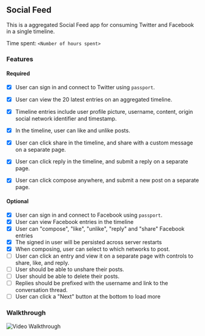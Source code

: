 ## Social Feed

This is a aggregated Social Feed app for consuming Twitter and Facebook in a single timeline.

Time spent: `<Number of hours spent>`

### Features

#### Required

- [x] User can sign in and connect to Twitter using `passport`.
- [x] User can view the 20 latest entries on an aggregated timeline.
- [x] Timeline entries include user profile picture, username, content, origin social network identifier and timestamp.
- [x] In the timeline, user can like and unlike posts.
- [x] User can click share in the timeline, and share with a custom message on a separate page.
- [x] User can click reply in the timeline, and submit a reply on a separate page.
- [x] User can click compose anywhere, and submit a new post on a separate page.


#### Optional

- [x] User can sign in and connect to Facebook using `passport`.
- [x] User can view Facebook entries in the timeline
- [x] User can "compose", "like", "unlike", "reply" and "share" Facebook entries
- [x] The signed in user will be persisted across server restarts
- [x] When composing, user can select to which networks to post.
- [ ] User can click an entry and view it on a separate page with controls to share, like, and reply.
- [ ] User should be able to unshare their posts.
- [ ] User should be able to delete their posts.
- [ ] Replies should be prefixed with the username and link to the conversation thread.
- [ ] User can click a "Next" button at the bottom to load more 

### Walkthrough

![Video Walkthrough](http://i.imgur.com/wscItRp.gif)

